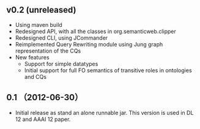 ## v0.2 (unreleased)

* Using maven build
* Redesigned API, with all the classes in org.semanticweb.clipper
* Redesigned CLI, using JCommander
* Reimplemented Query Rewriting module using Jung graph representation of the CQs
* New features
	* Support for simple datatypes
	* Initial support for full FO semantics of transitive roles in ontologies and CQs


## 0.1 （2012-06-30）

* Initial release as stand an alone runnable jar. This version is used in DL 12 and AAAI 12 paper.